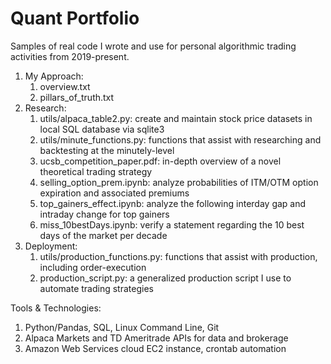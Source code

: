 # Quant Portfolio
Samples of real code I wrote and use for personal algorithmic trading activities from 2019-present.

1. My Approach:
    1. overview.txt
    2. pillars_of_truth.txt
2. Research:
    1. utils/alpaca_table2.py: create and maintain stock price datasets in local SQL database via sqlite3
    2. utils/minute_functions.py: functions that assist with researching and backtesting at the minutely-level
    3. ucsb_competition_paper.pdf: in-depth overview of a novel theoretical trading strategy
    4. selling_option_prem.ipynb: analyze probabilities of ITM/OTM option expiration and associated premiums
    5. top_gainers_effect.ipynb: analyze the following interday gap and intraday change for top gainers
    6. miss_10bestDays.ipynb: verify a statement regarding the 10 best days of the market per decade
3. Deployment:
    1. utils/production_functions.py: functions that assist with production, including order-execution
    2. production_script.py: a generalized production script I use to automate trading strategies

Tools & Technologies:
1. Python/Pandas, SQL, Linux Command Line, Git
2. Alpaca Markets and TD Ameritrade APIs for data and brokerage
3. Amazon Web Services cloud EC2 instance, crontab automation
